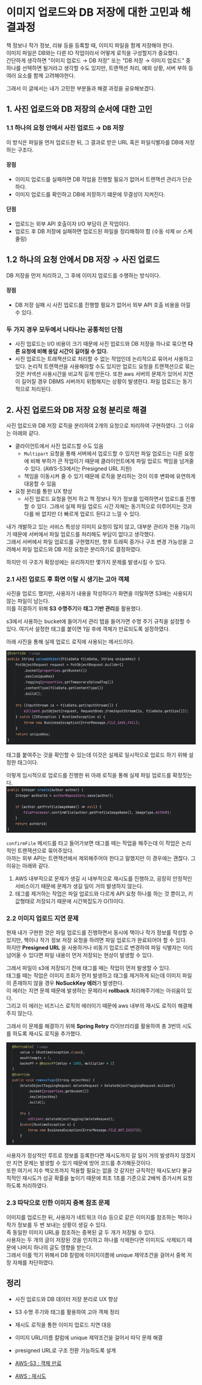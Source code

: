 # 이미지 업로드와 DB 저장에 대한 고민과 해결과정

책 정보나 작가 정보, 리뷰 등을 등록할 때, 이미지 파일을 함께 저장해야 한다.  
이미지 파일은 DB와는 다른 IO 작업이라서 어떻게 로직을 구성할지가 중요했다.  
간단하게 생각하면 "이미지 업로드 → DB 저장" 또는 "DB 저장 → 이미지 업로드" 중 하나를 선택하면 될거라고 생각할 수도 있지만, 트랜잭션 처리, 예외 상황, 서버 부하 등 여러 요소를 함께 고려해야한다.  

그래서 이 글에서는 내가 고민한 부분들과 해결 과정을 공유해보겠다.

## 1. 사진 업로드와 DB 저장의 순서에 대한 고민

### 1.1 하나의 요청 안에서 사진 업로드 → DB 저장 
이 방식은 파일을 먼저 업로드한 뒤, 그 결과로 받은 URL 혹은 파일식별자를 DB에 저장하는 구조다.

#### 장점
- 이미지 업로드를 실패하면 DB 작업을 진행할 필요가 없어서 트랜잭션 관리가 단순하다.
- 이미지 업로드를 확인하고 DB에 저장하기 떄문에 무결성이 지켜진다.

#### 단점
- 업로드는 외부 API 호출이자 I/O 부담이 큰 작업이다.
- 업로드 후 DB 저장에 실패하면 업로드된 파일을 정리해줘야 함 (수동 삭제 or 스케줄링)


## 1.2 하나의 요청 안에서 DB 저장 → 사진 업로드
DB 저장을 먼저 처리하고, 그 후에 이미지 업로드를 수행하는 방식이다.

#### 장점
- DB 저장 실패 시 사진 업로드를 진행할 필요가 없어서 외부 API 호출 비용을 아낄 수 있다.


### 두 가지 경우 모두에서 나타나는 공통적인 단점
- 사진 업로드는 I/O 비용이 크기 때문에 사진 업로드와 DB 저장을 하나로 묶으면 **다른 요청에 비해 응답 시간이 길어질 수 있다.**
- 사진 업로드는 트래잭션으로 처리할 수 없는 작업인데 논리적으로 묶어서 사용하고 있다. 논리적 트랜잭션을 사용해야할 수도 있지만 업로드 요청을 트랜잭션으로 묶는 것은 커넥션 사용시간을 비교적 길게 만든다. 또한 aws 서버의 문제가 있어서 지연이 길어질 경우 DBMS 서버까지 위험해지는 상황이 발생한다. 파일 업로드는 동기적으로 처리된다.

## 2. 사진 업로드와 DB 저장 요청 분리로 해결

사진 업로드와 DB 저장 로직을 분리하여 2개의 요청으로 처리하여 구현하였다.
그 이유는 아래와 같다.

- 클라이언트에서 사진 업로드할 수도 있음
  - `Multipart` 요청을 통해 서버에서 업로드할 수 있지만 파일 업로드는 다른 요청에 비해 부하가 큰 작업이기 때문에 클라이언트에게 파일 업로드 책임을 넘겨줄 수 있다. (AWS-S3에서는 Presigned URL 지원)
  - 책임을 이동시켜 줄 수 있기 때문에 로직을 분리하는 것이 이후 변화에 유연하게 대응할 수 있음
- 요청 분리를 통한 UX 향상
  - 사진 업로드 요청을 먼저 하고 책 정보나 작가 정보를 입력하면서 업로드를 진행할 수 있다. 그래서 실제 파일 업로드 시간 자체는 동기적으로 이루어지는 것과 다를 바 없지만 더 빠르게 업로드 된다고 느낄 수 있다.


내가 개발하고 있는 서비스 특성상 이미지 요청이 많지 않고, 대부분 관리자 전용 기능이기 때문에 서버에서 파일 업로드를 처리해도 부담이 없다고 생각했다.  
그래서 서버에서 파일 업로드를 구현했지만, 향후 트래픽 증가나 구조 변경 가능성을 고려해서 파일 업로드와 DB 저장 요청은 분리하기로 결정하였다.

하지만 이 구조가 확장성에는 유리하지만 몇가지 문제를 발생시킬 수 있다.

### 2.1 사진 업로드 후 화면 이탈 시 생기는 고아 객체
사진을 업로드 했지만, 사용자가 내용을 작성하다가 화면을 이탈하면 S3에는 사용되지 않는 파일이 남는다.  
이를 히결하기 위해 **S3 수명주기**와 **태그 기반 관리**를 활용했다.

s3에서 사용하는 bucket에 들어가서 관리 탭을 들어가면 수명 주기 규칙을 설정할 수 있다. 
여기서 설정한 태그를 붙이면 1일 후에 객체가 만료되도록 설정하였다.

아래 사진을 통해 실제 업로드 로직에 사용되는 메서드이다.  

![uploadObject](img/image-upload/uploadObject.png)

태그를 붙여주는 것을 확인할 수 있는데 이것은 실제로 일시적으로 업로드 하기 위해 설정한 태그이다.

이렇게 임시적으로 업로드를 진행한 뒤 아래 로직을 통해 실제 파일 업로드를 확정짓는다.  
![tag-detach](img/image-upload/save.png)

`confirmFile` 메서드를 타고 들어가보면 태그를 떼는 작업을 해주는데 이 작업은 논리적인 트랜잭션으로 묶어주었다.  
아까는 외부 API는 트랜잭션에서 제외해주어야 한다고 말했지만 이 경우에는 괜찮다. 그 이유는 아래와 같다. 

1. AWS 내부적으로 문제가 생길 시 내부적으로 재시도를 진행하고, 굉장히 안정적인 서비스이기 때문에 문제가 생길 일이 거의 발생하지 않는다.  
2. 태그를 제거하는 작업은 파일 업로드와 다르게 API 요청 하나를 하는 것 뿐이고, 키값형태로 저장되기 때문에 시간복잡도가 O(1)이다.

### 2.2 이미지 업로드 지연 문제
현재 내가 구현한 것은 파일 업로드를 진행하면서 동시에 책이나 작가 정보를 작성할 수 있지만, 책이나 작가 정보 저장 요청을 하려면 파일 업로드가 완료되어야 할 수 있다.  
하지만 **Presigned URL** 을 사용하거나 비동기 업로드로 변경하여 파일 식별자는 미리 넘어올 수 있다면 파일 내용이 먼저 저장되는 현상이 발생할 수 있다.

그래서 파일이 s3에 저장되기 전에 태그를 떼는 작업이 먼저 발생할 수 있다.  
태그를 떼는 작업은 이미지 조회가 먼저 발생하고 태그를 제거하게 되는데 이미지 파일이 존재하지 않을 경우 **NoSuckKey 에러**가 발생한다.  
이 에러는 지연 문제 때문에 발생하는 문제라서 **rollback** 처리해주기에는 아쉬움이 있다.  
그리고 이 에러는 비즈니스 로직의 에러이기 때문에 aws 내부의 재시도 로직이 해결해주지 않는다.

그래서 이 문제를 해결하기 위해 **Spring Retry** 라이브러리를 활용하여 총 3번의 시도를 하도록 재시도 로직을 추가했다.

![removeTags](img/image-upload/removeTags.png)

사용자가 정상적인 루트로 정보를 등록한다면 재시도까지 갈 일이 거의 발생하지 않겠지만 지연 문제는 발생할 수 있기 때문에 방어 코드를 추가해둔것이다.  
또한 여기서 지수 백오프까지 적용할 필요는 없을 것 같지만 규칙적인 재시도보다 불규칙적인 재시도가 성공 확률을 높이기 때문에 최초 1초를 기준으로 2배씩 증가시켜 요청하도록 처리하였다.


### 2.3 따닥으로 인한 이미지 중복 참조 문제
이미지를 업로드한 뒤, 사용자가 네트워크 이슈 등으로 같은 이미지를 참조하는 책이나 작가 정보를 두 번 보내는 상황이 생길 수 있다.  
즉 동일한 이미지 URL을 참조하는 중복된 글 두 개가 저장될 수 있다.  
사용자는 두 개의 글이 저장된 것을 인지하고 하나를 삭제한다면 이미지도 삭제되기 때문에 나머지 하나의 글도 영향을 받는다.  
그래서 이를 막기 위해서 DB 칼럼에 이미지이름에 unique 제약조건을 걸어서 중복 저장 자체를 차단하였다.


## 정리
- 사진 업로드와 DB 데이터 저장 분리로 UX 향상
- S3 수명 주기와 태그를 활용하여 고아 객체 정리
- 재시도 로직을 통한 이미지 업로드 지연 대응
- 이미지 URL/이름 칼럼에 unique 제약조건을 걸어서 따닥 문제 해결
- presigned URL로 구조 전환 가능하도록 설계


- [AWS-S3 : 객체 만료](https://docs.aws.amazon.com/ko_kr/AmazonS3/latest/userguide/lifecycle-expire-general-considerations.html)  
- [AWS : 재시도](https://docs.aws.amazon.com/ko_kr/sdk-for-java/latest/developer-guide/retry-strategy.html)